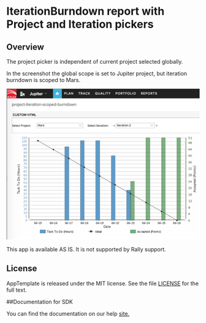 IterationBurndown report with Project and Iteration pickers
=========================

## Overview

The project picker is independent of current project selected globally.

In the screenshot the global scope is set to Jupiter project, but iteration burndown is scoped to Mars.

![](pic1.png)

This app is available AS IS. It is not supported by Rally support.

## License

AppTemplate is released under the MIT license.  See the file [LICENSE](./LICENSE) for the full text.

##Documentation for SDK

You can find the documentation on our help [site.](https://help.rallydev.com/apps/2.0/doc/)

